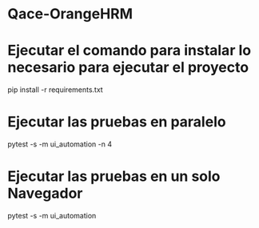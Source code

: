 # Qace-OrangeHRM
# Ejecutar el comando para instalar lo necesario para ejecutar el proyecto
pip install -r requirements.txt

# Ejecutar las pruebas en paralelo
pytest -s -m ui_automation -n 4

# Ejecutar las pruebas en un solo Navegador
pytest -s -m ui_automation 